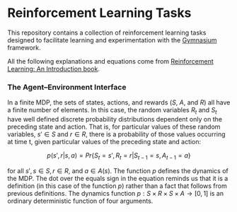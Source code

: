 # Reinforcement Learning Tasks

This repository contains a collection of reinforcement learning tasks designed to facilitate learning and experimentation with the [Gymnasium](https://gymnasium.farama.org/) framework.

All the following explanations and equations come from [Reinforcement Learning: An Introduction book](http://incompleteideas.net/book/the-book-2nd.html).

### The Agent–Environment Interface

In a finite MDP, the sets of states, actions, and rewards ($S$, $A$, and $R$) all have a finite
number of elements. In this case, the random variables $R_t$ and $S_t$ have well defined
discrete probability distributions dependent only on the preceding state and action. That
is, for particular values of these random variables, $s' \in S$ and $r \in R$, there is a probability
of those values occurring at time t, given particular values of the preceding state and
action:

$$
p(s',r|s,a) = Pr\{S_t=s', R_t=r | S_{t-1} = s, A_{t-1} = a\}
$$

for all $s',s \in S, r \in R$, and $a \in A(s)$. The function $p$ defines the dynamics of the MDP.
The dot over the equals sign in the equation reminds us that it is a definition (in this
case of the function $p$) rather than a fact that follows from previous definitions. The
dynamics function $p : S \times R \times S \times A \to [0, 1]$ is an ordinary deterministic function of four
arguments.
